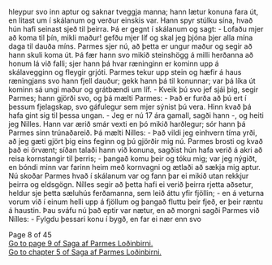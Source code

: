 <p>  
hleypur svo inn aptur og saknar tveggja manna; hann lætur konuna fara út, en
litast um í skálanum og verður einskis var. Hann spyr stúlku sína, hvað hún
hafi seinast sjeð til þeirra. Þá er gegnt í skálanum og sagt: 
- Lofaðu mjer að koma til þín, mikli maður! gefðu mjer líf og skal jeg þjóna
  þjer alla mína daga til dauða míns.  Parmes sjer nú, að þetta er ungur maður
og segir að hann skuli koma út. Þá fær hann svo mikið steinshögg á milli
herðanna að honum lá við falli; sjer hann þá hvar ræninginn er kominn upp á
skálavegginn og fleygir grjóti. Parmes tekur upp stein og hæfir á haus
ræningjans svo hann fjell dauður; gekk hann þá til konunnar; var þá líka út
kominn sá ungi maður og grátbændi um líf. 
- Kveik þú svo jef sjái þig, segir Parmes; hann gjörði svo, og þá mælti Parmes: 
- Það er furða að þú ert í þessum fjelagskap, svo gáfulegur sem mjer sýnist þú
  vera.  Hinn kvað þá hafa gint sig til þessa ungan.
- Jeg er nú 17 ára gamall, sagði hann -, og heiti jeg Nilles.  Hann var ærið
  smár vexti en þó mikið harðlegur; sór hann þá Parmes sinn trúnaðareið. Þá
mælti Nilles: 
- Það vildi jeg einhvern tíma yrði, að jeg gæti gjört þig eins feginn og þú
  gjörðir mig nú. Parmes brosti og kvað það ei örvænt; síðan talaði hann við
konuna, sagðist hún hafa verið á akri að reisa kornstangir til þerris;
- þangað komu þeir og tóku mig; var jeg nýgiðt, en bóndi minn var farinn heim
  með kornvagni og ætlaði að sækja mig aptur.
Nú skoðar Parmes hvað í skálanum var og fann þar ei mikið utan rekkjur þeirra
og eldsgögn. Nílles segir að þetta hafi ei verið þeirra rjetta aðsetur, heldur
sje þetta sæluhús ferðamanna, sem leið áttu yfir fjöllin;
- en á veturna vorum við í einum helli upp á fjöllum og þangað fluttu þeir
  fjeð, er þeir ræntu á haustin.
Þau sváfu nú það eptir var nætur, en að morgni sagði Parmes við Nílles:
- Fylgdu þessari konu í bygð, en far ei nær enn svo
</p>


Page 8 of 45 <br/>
[Go to page 9 of Saga af Parmes Loðinbirni.](https://baekur-online.github.io/jon-bjarnason-online/saga-af-parmes-lodinbirni-page-09.html) <br/>
[Go to chapter 5 of Saga af Parmes Loðinbirni.](https://baekur-online.github.io/jon-bjarnason-online/saga-af-parmes-lodinbirni-page-09.html#4-kap)
